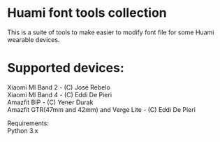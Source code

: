
Huami font tools collection
===========================

This is a suite of tools to make easier to modify font file for some Huami wearable devices.

Supported devices:
==================

Xiaomi MI Band 2 - (C) José Rebelo  
Xiaomi MI Band 4 - (C) Eddi De Pieri  
Amazfit BIP - (C) Yener Durak  
Amazfit GTR(47mm and 42mm) and Verge Lite - (C) Eddi De Pieri  

Requirements:  
Python  3.x


